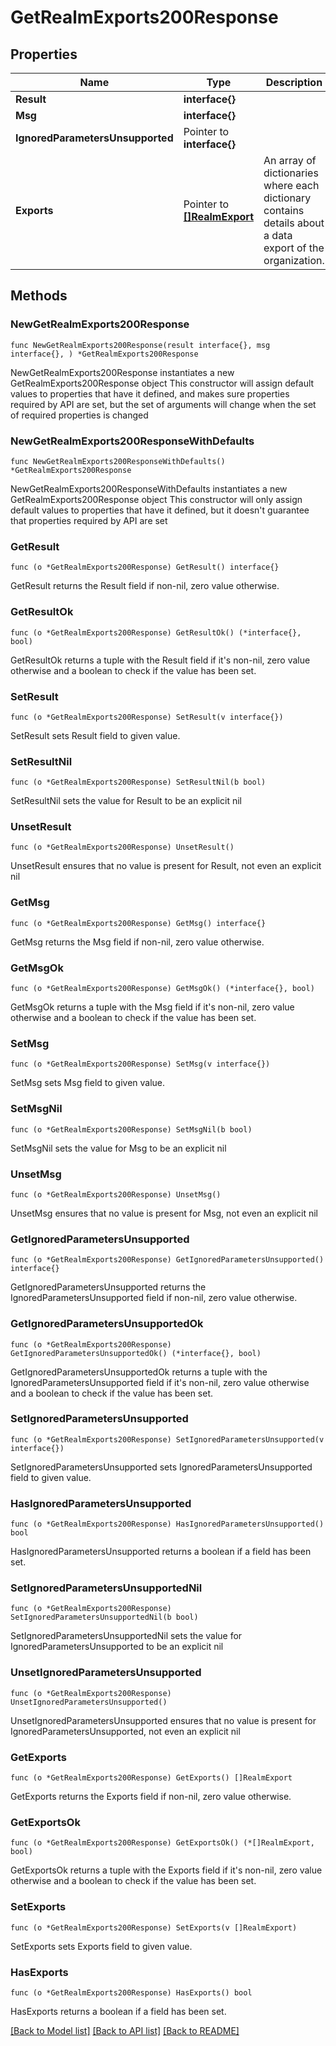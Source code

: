 # GetRealmExports200Response

## Properties

Name | Type | Description | Notes
------------ | ------------- | ------------- | -------------
**Result** | **interface{}** |  | 
**Msg** | **interface{}** |  | 
**IgnoredParametersUnsupported** | Pointer to **interface{}** |  | [optional] 
**Exports** | Pointer to [**[]RealmExport**](RealmExport.md) | An array of dictionaries where each dictionary contains details about a data export of the organization.  | [optional] 

## Methods

### NewGetRealmExports200Response

`func NewGetRealmExports200Response(result interface{}, msg interface{}, ) *GetRealmExports200Response`

NewGetRealmExports200Response instantiates a new GetRealmExports200Response object
This constructor will assign default values to properties that have it defined,
and makes sure properties required by API are set, but the set of arguments
will change when the set of required properties is changed

### NewGetRealmExports200ResponseWithDefaults

`func NewGetRealmExports200ResponseWithDefaults() *GetRealmExports200Response`

NewGetRealmExports200ResponseWithDefaults instantiates a new GetRealmExports200Response object
This constructor will only assign default values to properties that have it defined,
but it doesn't guarantee that properties required by API are set

### GetResult

`func (o *GetRealmExports200Response) GetResult() interface{}`

GetResult returns the Result field if non-nil, zero value otherwise.

### GetResultOk

`func (o *GetRealmExports200Response) GetResultOk() (*interface{}, bool)`

GetResultOk returns a tuple with the Result field if it's non-nil, zero value otherwise
and a boolean to check if the value has been set.

### SetResult

`func (o *GetRealmExports200Response) SetResult(v interface{})`

SetResult sets Result field to given value.


### SetResultNil

`func (o *GetRealmExports200Response) SetResultNil(b bool)`

 SetResultNil sets the value for Result to be an explicit nil

### UnsetResult
`func (o *GetRealmExports200Response) UnsetResult()`

UnsetResult ensures that no value is present for Result, not even an explicit nil
### GetMsg

`func (o *GetRealmExports200Response) GetMsg() interface{}`

GetMsg returns the Msg field if non-nil, zero value otherwise.

### GetMsgOk

`func (o *GetRealmExports200Response) GetMsgOk() (*interface{}, bool)`

GetMsgOk returns a tuple with the Msg field if it's non-nil, zero value otherwise
and a boolean to check if the value has been set.

### SetMsg

`func (o *GetRealmExports200Response) SetMsg(v interface{})`

SetMsg sets Msg field to given value.


### SetMsgNil

`func (o *GetRealmExports200Response) SetMsgNil(b bool)`

 SetMsgNil sets the value for Msg to be an explicit nil

### UnsetMsg
`func (o *GetRealmExports200Response) UnsetMsg()`

UnsetMsg ensures that no value is present for Msg, not even an explicit nil
### GetIgnoredParametersUnsupported

`func (o *GetRealmExports200Response) GetIgnoredParametersUnsupported() interface{}`

GetIgnoredParametersUnsupported returns the IgnoredParametersUnsupported field if non-nil, zero value otherwise.

### GetIgnoredParametersUnsupportedOk

`func (o *GetRealmExports200Response) GetIgnoredParametersUnsupportedOk() (*interface{}, bool)`

GetIgnoredParametersUnsupportedOk returns a tuple with the IgnoredParametersUnsupported field if it's non-nil, zero value otherwise
and a boolean to check if the value has been set.

### SetIgnoredParametersUnsupported

`func (o *GetRealmExports200Response) SetIgnoredParametersUnsupported(v interface{})`

SetIgnoredParametersUnsupported sets IgnoredParametersUnsupported field to given value.

### HasIgnoredParametersUnsupported

`func (o *GetRealmExports200Response) HasIgnoredParametersUnsupported() bool`

HasIgnoredParametersUnsupported returns a boolean if a field has been set.

### SetIgnoredParametersUnsupportedNil

`func (o *GetRealmExports200Response) SetIgnoredParametersUnsupportedNil(b bool)`

 SetIgnoredParametersUnsupportedNil sets the value for IgnoredParametersUnsupported to be an explicit nil

### UnsetIgnoredParametersUnsupported
`func (o *GetRealmExports200Response) UnsetIgnoredParametersUnsupported()`

UnsetIgnoredParametersUnsupported ensures that no value is present for IgnoredParametersUnsupported, not even an explicit nil
### GetExports

`func (o *GetRealmExports200Response) GetExports() []RealmExport`

GetExports returns the Exports field if non-nil, zero value otherwise.

### GetExportsOk

`func (o *GetRealmExports200Response) GetExportsOk() (*[]RealmExport, bool)`

GetExportsOk returns a tuple with the Exports field if it's non-nil, zero value otherwise
and a boolean to check if the value has been set.

### SetExports

`func (o *GetRealmExports200Response) SetExports(v []RealmExport)`

SetExports sets Exports field to given value.

### HasExports

`func (o *GetRealmExports200Response) HasExports() bool`

HasExports returns a boolean if a field has been set.


[[Back to Model list]](../README.md#documentation-for-models) [[Back to API list]](../README.md#documentation-for-api-endpoints) [[Back to README]](../README.md)



